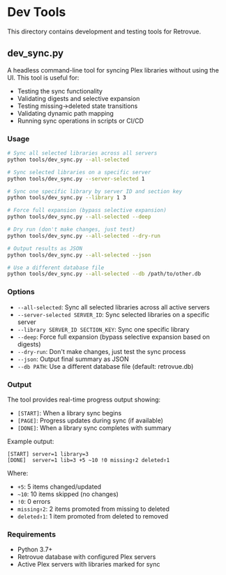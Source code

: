 # Dev Tools

This directory contains development and testing tools for Retrovue.

## dev_sync.py

A headless command-line tool for syncing Plex libraries without using the UI. This tool is useful for:

- Testing the sync functionality
- Validating digests and selective expansion
- Testing missing→deleted state transitions
- Validating dynamic path mapping
- Running sync operations in scripts or CI/CD

### Usage

```bash
# Sync all selected libraries across all servers
python tools/dev_sync.py --all-selected

# Sync selected libraries on a specific server
python tools/dev_sync.py --server-selected 1

# Sync one specific library by server ID and section key
python tools/dev_sync.py --library 1 3

# Force full expansion (bypass selective expansion)
python tools/dev_sync.py --all-selected --deep

# Dry run (don't make changes, just test)
python tools/dev_sync.py --all-selected --dry-run

# Output results as JSON
python tools/dev_sync.py --all-selected --json

# Use a different database file
python tools/dev_sync.py --all-selected --db /path/to/other.db
```

### Options

- `--all-selected`: Sync all selected libraries across all active servers
- `--server-selected SERVER_ID`: Sync selected libraries on a specific server
- `--library SERVER_ID SECTION_KEY`: Sync one specific library
- `--deep`: Force full expansion (bypass selective expansion based on digests)
- `--dry-run`: Don't make changes, just test the sync process
- `--json`: Output final summary as JSON
- `--db PATH`: Use a different database file (default: retrovue.db)

### Output

The tool provides real-time progress output showing:
- `[START]`: When a library sync begins
- `[PAGE]`: Progress updates during sync (if available)
- `[DONE]`: When a library sync completes with summary

Example output:
```
[START] server=1 library=3
[DONE]  server=1 lib=3 +5 ~10 !0 missing↑2 deleted↑1
```

Where:
- `+5`: 5 items changed/updated
- `~10`: 10 items skipped (no changes)
- `!0`: 0 errors
- `missing↑2`: 2 items promoted from missing to deleted
- `deleted↑1`: 1 item promoted from deleted to removed

### Requirements

- Python 3.7+
- Retrovue database with configured Plex servers
- Active Plex servers with libraries marked for sync
